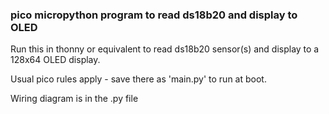 ### pico micropython program to read ds18b20 and display to OLED

Run this in thonny or equivalent to read ds18b20 sensor(s)
and display to a 128x64 OLED display.

Usual pico rules apply - save there as 'main.py' to run at boot.

Wiring diagram is in the .py file
